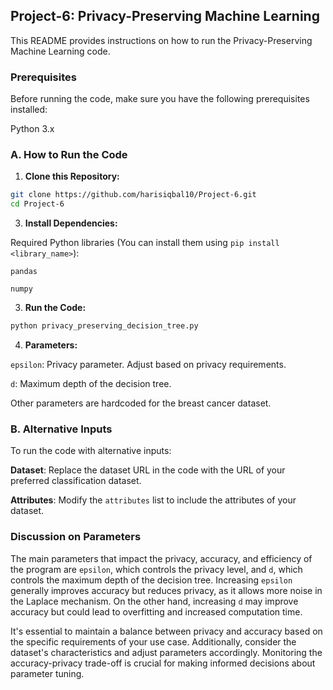 ## Project-6: Privacy-Preserving Machine Learning

This README provides instructions on how to run the Privacy-Preserving Machine Learning code. 

### Prerequisites

Before running the code, make sure you have the following prerequisites installed:

Python 3.x

### A. How to Run the Code

1. **Clone this Repository:**

```bash
git clone https://github.com/harisiqbal10/Project-6.git
cd Project-6
```

3. **Install Dependencies:**

Required Python libraries (You can install them using `pip install <library_name>`):

`pandas`

`numpy`

3. **Run the Code:**

```bash
python privacy_preserving_decision_tree.py
```

4. **Parameters:**

`epsilon`: Privacy parameter. Adjust based on privacy requirements.

`d`: Maximum depth of the decision tree.

Other parameters are hardcoded for the breast cancer dataset.

### B. Alternative Inputs

To run the code with alternative inputs:

**Dataset**: Replace the dataset URL in the code with the URL of your preferred classification dataset.

**Attributes**: Modify the `attributes` list to include the attributes of your dataset.

### Discussion on Parameters

The main parameters that impact the privacy, accuracy, and efficiency of the program are `epsilon`, which controls the privacy level, and `d`, which controls the maximum depth of the decision tree. Increasing `epsilon` generally improves accuracy but reduces privacy, as it allows more noise in the Laplace mechanism. On the other hand, increasing `d` may improve accuracy but could lead to overfitting and increased computation time.

It's essential to maintain a balance between privacy and accuracy based on the specific requirements of your use case. Additionally, consider the dataset's characteristics and adjust parameters accordingly. Monitoring the accuracy-privacy trade-off is crucial for making informed decisions about parameter tuning.
